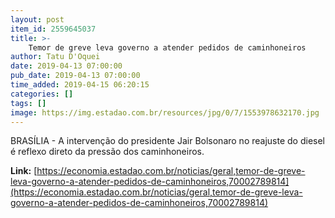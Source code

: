 ```yaml
---
layout: post
item_id: 2559645037
title: >-
    Temor de greve leva governo a atender pedidos de caminhoneiros
author: Tatu D'Oquei
date: 2019-04-13 07:00:00
pub_date: 2019-04-13 07:00:00
time_added: 2019-04-15 06:20:15
categories: []
tags: []
image: https://img.estadao.com.br/resources/jpg/0/7/1553978632170.jpg
---
```


BRASÍLIA - A intervenção do presidente Jair Bolsonaro no reajuste do diesel é reflexo direto da pressão dos caminhoneiros.

**Link:** [https://economia.estadao.com.br/noticias/geral,temor-de-greve-leva-governo-a-atender-pedidos-de-caminhoneiros,70002789814](https://economia.estadao.com.br/noticias/geral,temor-de-greve-leva-governo-a-atender-pedidos-de-caminhoneiros,70002789814)

